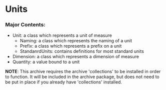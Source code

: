 # Units

### Major Contents:
- Unit: a class which represents a unit of measure
    - Naming: a class which represents the naming of a unit
    - Prefix: a class which represents a prefix on a unit
    - StandanrdUnits: contains definitions for most standard units
- Dimension: a class which represents a dimension of measure
- Quantity: a value bound to a unit

**NOTE**: This archive requires the archive 'collections' to be installed in order to function.
It will be included in the archive package, but does not need to be put in place if you already have 'collections' installed.
